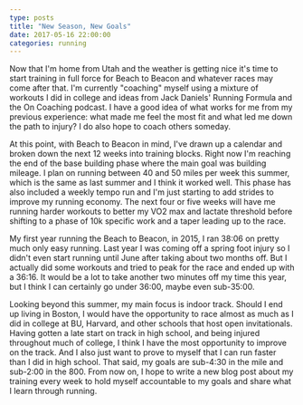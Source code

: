 ```yaml
---
type: posts
title: "New Season, New Goals"
date: 2017-05-16 22:00:00
categories: running
---
```

Now that I'm home from Utah and the weather is getting nice it's time to start training in full force for Beach to Beacon and whatever races may come after that. I'm currently "coaching" myself using a mixture of workouts I did in college and ideas from Jack Daniels' Running Formula and the On Coaching podcast. I have a good idea of what works for me from my previous experience: what made me feel the most fit and what led me down the path to injury? I do also hope to coach others someday.

At this point, with Beach to Beacon in mind, I've drawn up a calendar and broken down the next 12 weeks into training blocks. Right now I'm reaching the end of the base building phase where the main goal was building mileage. I plan on running between 40 and 50 miles per week this summer, which is the same as last summer and I think it worked well. This phase has also included a weekly tempo run and I'm just starting to add strides to improve my running economy. The next four or five weeks will have me running harder workouts to better my VO2 max and lactate threshold before shifting to a phase of 10k specific work and a taper leading up to the race.

My first year running the Beach to Beacon, in 2015, I ran 38:06 on pretty much only easy running. Last year I was coming off a spring foot injury so I didn't even start running until June after taking about two months off. But I actually did some workouts and tried to peak for the race and ended up with a 36:16. It would be a lot to take another two minutes off my time this year, but I think I can certainly go under 36:00, maybe even sub-35:00.

Looking beyond this summer, my main focus is indoor track. Should I end up living in Boston, I would have the opportunity to race almost as much as I did in college at BU, Harvard, and other schools that host open invitationals. Having gotten a late start on track in high school, and being injured throughout much of college, I think I have the most opportunity to improve on the track. And I also just want to prove to myself that I can run faster than I did in high school. That said, my goals are sub-4:30 in the mile and sub-2:00 in the 800. From now on, I hope to write a new blog post about my training every week to hold myself accountable to my goals and share what I learn through running.